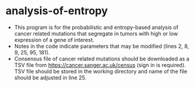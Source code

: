 # analysis-of-entropy
- This program is for the probabilistic and entropy-based analysis of cancer related mutations that segregate in tumors with high or low expression of a gene of interest.
- Notes in the code indicate parameters that may be modified (lines 2, 8, 9, 25, 95, 181). 
- Consensus file of cancer related mutations should be downloaded as a TSV file from https://cancer.sanger.ac.uk/census (sign in is required). TSV file should be stored in the working directory and name of the file should be adjusted in line 25. 
